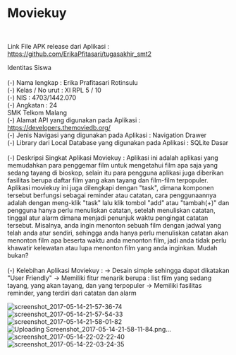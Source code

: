 <h1>Moviekuy</h1> <br>

Link File APK release dari Aplikasi : https://github.com/ErikaPfitasari/tugasakhir_smt2 <br>

Identitas Siswa <br>
<br>
(-) Nama lengkap : Erika Prafitasari Rotinsulu <br>
(-) Kelas / No urut : XI RPL 5 / 10 <br>
(-) NIS : 4703/1442.070 <br>
(-) Angkatan : 24 <br>
SMK Telkom Malang <br>
(-) Alamat API yang digunakan pada Aplikasi : https://developers.themoviedb.org/ <br>
(-) Jenis Navigasi yang digunakan pada Aplikasi : Navigation Drawer <br>
(-) Library dari Local Database yang digunakan pada Aplikasi : SQLite Dasar <br>
<br>
(-) Deskripsi Singkat Aplikasi Moviekuy : 
Aplikasi ini adalah aplikasi yang memudahkan para penggemar film untuk mengetahui film apa saja yang sedang tayang di bioskop, selain itu para pengguna 
aplikasi juga diberikan fasilitas berupa daftar film yang akan tayang dan film-film terpopuler. Aplikasi moviekuy ini juga dilengkapi dengan "task",
dimana komponen tersebut berfungsi sebagai reminder atau catatan, cara penggunaannya adalah dengan meng-klik "task" lalu klik tombol "add" atau "tambah(+)" dan
pengguna hanya perlu menuliskan catatan, setelah menuliskan catatan, tinggal atur alarm dimana menjadi penunjuk waktu pengingat catatan tersebut. Misalnya, anda
ingin menonton sebuah film dengan jadwal yang telah anda atur sendiri, sehingga anda hanya perlu menuliskan catatan akan menonton film apa beserta waktu anda menonton film,
jadi anda tidak perlu khawatir kelewatan atau lupa menonton film yang anda inginkan. Mudah bukan?<br>
<br>
(-) Kelebihan Aplikasi Moviekuy : 
-> Desain simple sehingga dapat dikatakan "User Friendly"
-> Memiliki fitur menarik berupa : list film yang sedang tayang, yang akan tayang, dan yang terpopuler
-> Memiliki fasilitas reminder, yang terdiri dari catatan dan alarm 

![screenshot_2017-05-14-21-57-36-74](https://cloud.githubusercontent.com/assets/22217533/26035288/1fa5defa-38f4-11e7-82b4-5a9f37569181.png)<br>
![screenshot_2017-05-14-21-57-54-33](https://cloud.githubusercontent.com/assets/22217533/26035285/1fa052aa-38f4-11e7-8a80-7e035dcf1ecc.png)<br>
![screenshot_2017-05-14-21-58-01-82](https://cloud.githubusercontent.com/assets/22217533/26035289/1fb3d4ec-38f4-11e7-8714-7417157df843.png)<br>
![Uploading Screenshot_2017-05-14-21-58-11-84.png…]()<br>
![screenshot_2017-05-14-22-02-22-40](https://cloud.githubusercontent.com/assets/22217533/26035286/1fa2e6e6-38f4-11e7-8ab6-a77ecb894113.png)<br>
![screenshot_2017-05-14-22-03-24-35](https://cloud.githubusercontent.com/assets/22217533/26035290/1fb64f2e-38f4-11e7-98c5-635afe87b5e8.png)<br>

